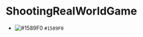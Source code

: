 # ShootingRealWorldGame


- ![#1589F0](https://placehold.it/15/1589F0/000000?Introduction=+) `#1589F0`
